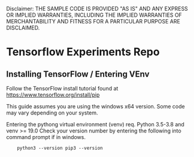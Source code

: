 Disclaimer: THE SAMPLE CODE IS PROVIDED "AS IS" AND ANY EXPRESS OR IMPLIED WARRANTIES, INCLUDING THE IMPLIED WARRANTIES OF MERCHANTABILITY AND FITNESS FOR A PARTICULAR PURPOSE ARE DISCLAIMED.

# Tensorflow Experiments Repo

## Installing TensorFlow / Entering VEnv

Follow the TensorFlow install tutorial found at https://www.tensorflow.org/install/pip

This guide assumes you are using the windows x64 version. Some code may vary depending on your system.

Entering the pythong virtual environment (venv) req. Python 3.5-3.8 and venv >= 19.0
Check your version number by entering the following into command prompt if in windows. 

		python3 --version pip3 --version
